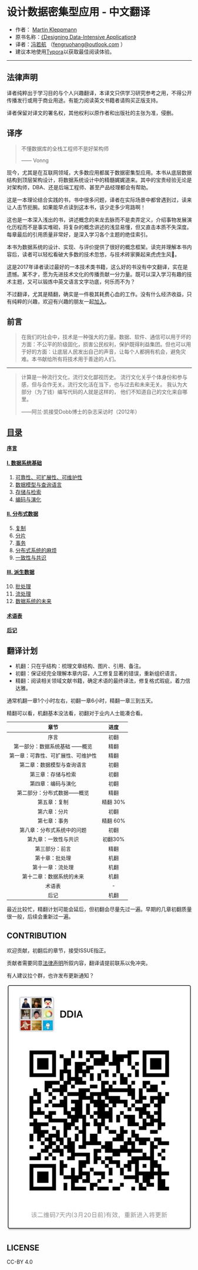 # 设计数据密集型应用 - 中文翻译 

- 作者： [Martin Kleppmann](https://martin.kleppmann.com)
- 原书名称：[《Designing Data-Intensive Application》](http://shop.oreilly.com/product/0636920032175.do)
- 译者：[冯若航]( http://vonng.com/about) （fengruohang@outlook.com ）
- 建议本地使用[Typora](https://www.typora.io)以获取最佳阅读体验。

-------------

## 法律声明

译者纯粹出于学习目的与个人兴趣翻译，本译文只供学习研究参考之用，不得公开传播发行或用于商业用途。有能力阅读英文书籍者请购买正版支持。

译者保留对译文的署名权，其他权利以原作者和出版社的主张为准，侵删。







## 译序

> 不懂数据库的全栈工程师不是好架构师
>
> —— Vonng

现今，尤其是在互联网领域，大多数应用都属于数据密集型应用。本书从底层数据结构到顶层架构设计，将数据系统设计中的精髓娓娓道来。其中的宝贵经验无论是对架构师，DBA、还是后端工程师、甚至产品经理都会有帮助。

这是一本理论结合实践的书，书中很多问题，译者在实际场景中都曾遇到过，读来让人击节扼腕。如果能早点读到这本书，该少走多少弯路啊！

这也是一本深入浅出的书，讲述概念的来龙去脉而不是卖弄定义，介绍事物发展演化历程而不是事实堆砌，将复杂的概念讲述的浅显易懂，但又直击本质不失深度。每章最后的引用质量非常好，是深入学习各个主题的绝佳索引。

本书为数据系统的设计、实现、与评价提供了很好的概念框架。读完并理解本书内容后，读者可以轻松看破大多数的技术忽悠，与技术砖家撕起来虎虎生风🤣。

这是2017年译者读过最好的一本技术类书籍，这么好的书没有中文翻译，实在是遗憾。某不才，愿为先进技术文化的传播贡献一分力量。既可以深入学习有趣的技术主题，又可以锻炼中英文语言文字功底，何乐而不为？

不过翻译，尤其是精翻，确实是一件极其耗费心血的工作。没有什么经济收益，只有纯粹的兴趣，欢迎有兴趣的朋友一起[加入](https://github.com/Vonng/db)。



## 前言

> 在我们的社会中，技术是一种强大的力量。数据、软件、通信可以用于坏的方面：不公平的阶级固化，损害公民权利，保护既得利益集团。但也可以用于好的方面：让底层人民发出自己的声音，让每个人都拥有机会，避免灾难。本书献给所有将技术用于善途的人们。

---------

> ​计算是一种流行文化，流行文化鄙视历史。 流行文化关乎个体身份和参与感，但与合作无关。流行文化活在当下，也与过去和未来无关。 我认为大部分（为了钱）编写代码的人就是这样的， 他们不知道自己的文化来自哪里。                         
>
>  ——阿兰·凯接受Dobb博士的杂志采访时（2012年）



## [目录](ddia/README.md)

#### [序言](ddia/preface.md)

####  [I. 数据系统基础](ddia/part-i.md)

1. [可靠性、可扩展性、可维护性](ddia/ch1.md)  
2. [数据模型与查询语言](ddia/ch2.md) 
3. [存储与检索](ddia/ch3.md) 
4. [编码与演化](ddia/ch4.md) 

####  [II. 分布式数据](ddia/part-ii.md)

5. [复制](ddia/ch5.md) 
6. [分片](ddia/ch6.md) 
7. [事务](ddia/ch7.md)
8. [分布式系统的麻烦](ddia/ch8.md)
9. [一致性与共识](ddia/ch9.md) 

#### [III. 派生数据](ddia/part-iii.md)

10. [批处理](ddia/ch10.md) 
11. [流处理](ddia/ch11.md) 
12. [数据系统的未来](ddia/ch12.md)


#### [术语表](ddia/glossary.md)

#### [后记](ddia/colophon.md)



## 翻译计划

* 机翻：只在乎结构：梳理文章结构、图片、引用、备注。
* 初翻：保证经完全理解本章内容，人工修复显著的错误，重新组织语言。
* 精翻：阅读相关领域文献书籍，确定术语的最终译法，修复格式瑕疵，着力信达雅。

通常机翻一章1个小时左右，初翻一章6小时，精翻一章三到五天。

精翻可以看，机翻基本没法看，初翻对于业内人士能凑合看。

|                章节                |   进度   |
| :--------------------------------: | :------: |
|                序言                |   初翻   |
|   第一部分：数据系统基础 ——概览    |   精翻   |
| 第一章：可靠性、可扩展性、可维护性 |   精翻   |
|     第二章：数据模型与查询语言     |   初翻   |
|         第三章：存储与检索         |   初翻   |
|         第四章：编码与演化         |   初翻   |
|     第二部分：分布式数据——概览     |   精翻   |
|            第五章：复制            | 精翻 30% |
|            第六章：分片            |   初翻   |
|            第七章：事务            | 精翻 60% |
|     第八章：分布式系统中的问题     |   初翻   |
|        第九章：一致性与共识        | 初翻30%  |
|           第三部分：前言           |   精翻   |
|           第十章：批处理           |   机翻   |
|          第十一章：流处理          |   机翻   |
|      第十二章：数据系统的未来      |   机翻   |
|               术语表               |    -     |
|                后记                |   机翻   |

最近比较忙，精翻计划可能会延后，但初翻会尽量先过一遍。早期的几章初翻质量很一般，后续会重新过一遍。



## CONTRIBUTION

欢迎贡献，初翻后的章节，接受ISSUE指正。

贡献者需要同意[法律声明](#法律声明)所叙内容，翻译请提前联系以免冲突。

有人建议拉个群，也许发布更新通知？

![](ddia-wexin.JPG)



## LICENSE

CC-BY 4.0